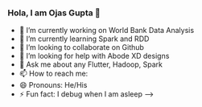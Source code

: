 ### Hola, I am Ojas Gupta 👋

- 🔭 I’m currently working on World Bank Data Analysis
- 🌱 I’m currently learning Spark and RDD
- 👯 I’m looking to collaborate on Github
- 🤔 I’m looking for help with Abode XD designs                                      
- 💬 Ask me about any Flutter, Hadoop, Spark
- 📫 How to reach me: 
- 😄 Pronouns: He/His
- ⚡ Fun fact: I debug when I am asleep
-->
